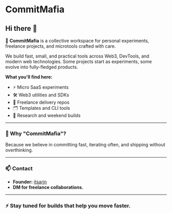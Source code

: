 # CommitMafia

## Hi there 👋

🚀 **CommitMafia** is a collective workspace for personal experiments, freelance projects, and microtools crafted with care.

We build fast, small, and practical tools across Web3, DevTools, and modern web technologies. Some projects start as experiments, some evolve into fully-fledged products.

**What you'll find here:**
- ⚡️ Micro SaaS experiments
- 🛠️ Web3 utilities and SDKs
- 🧩 Freelance delivery repos
- 🗂️ Templates and CLI tools
- 🧪 Research and weekend builds

---

### 🚩 Why "CommitMafia"?

Because we believe in committing fast, iterating often, and shipping without overthinking.

---

### 📫 Contact

- **Founder:** [itsarjn](https://github.com/arjun-r34)
- **DM for freelance collaborations.**

---

### ⚡️ Stay tuned for builds that help you move faster.
